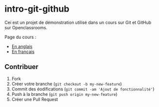 # intro-git-github

Cei est un projet de démonstration utilisé dans un cours sur Git et GitHub sur Openclassrooms.

Page du cours :

* [En anglais](https://openclassrooms.com/courses/manage-your-code-with-git-and-github)
* [En français](https://openclassrooms.com/courses/gerer-son-code-avec-git-et-github)

## Contribuer

1. Fork
2. Créer votre branche (`git checkout -b my-new-feature`)
3. Commit des éodifications (`git commit -am 'Ajout de fonctionnalité'`)
4. Push à la branche (`git push origin my-new-feature`)
5. Créer une Pull Request
